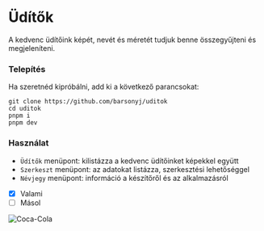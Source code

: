 # Üdítők
A kedvenc üdítőink képét, nevét és méretét tudjuk benne összegyűjteni és megjeleníteni.
### Telepítés
Ha szeretnéd kipróbálni, add ki a következő parancsokat:
```
git clone https://github.com/barsonyj/uditok
cd uditok
pnpm i
pnpm dev
```
### Használat
- `Üdítők` menüpont: kilistázza a kedvenc üdítőinket képekkel együtt
- `Szerkeszt` menüpont: az adatokat listázza, szerkesztési lehetőséggel
- `Névjegy` menüpont: információ a készítőről és az alkalmazásról

- [x] Valami
- [ ] Másol

![Coca-Cola](https://www.leonkft.hu/images/small/coca-cola-033l-dobozos-24dbcsomag-uz1259.jpg)
